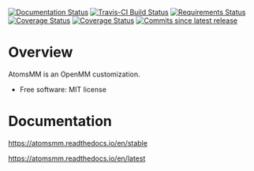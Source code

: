 [![Documentation Status](https://readthedocs.org/projects/atomsmm/badge/?style=flat)](https://readthedocs.org/projects/atomsmm)
[![Travis-CI Build Status](https://travis-ci.org/atoms-ufrj/atomsmm.svg?branch=master)](https://travis-ci.org/atoms-ufrj/atomsmm)
[![Requirements Status](https://requires.io/github/atoms-ufrj/atomsmm/requirements.svg?branch=master)](https://requires.io/github/atoms-ufrj/atomsmm/requirements/?branch=master)
[![Coverage Status](https://coveralls.io/repos/atoms-ufrj/atomsmm/badge.svg?branch=master&service=github)](https://coveralls.io/r/atoms-ufrj/atomsmm)
[![Coverage Status](https://codecov.io/github/atoms-ufrj/atomsmm/coverage.svg?branch=master)](https://codecov.io/github/atoms-ufrj/atomsmm)
[![Commits since latest release](https://img.shields.io/github/commits-since/atoms-ufrj/atomsmm/v0.1.0.svg)](https://github.com/atoms-ufrj/atomsmm/compare/v0.1.0...master)

Overview
========

AtomsMM is an OpenMM customization.

* Free software: MIT license

Documentation
=============

https://atomsmm.readthedocs.io/en/stable

https://atomsmm.readthedocs.io/en/latest
